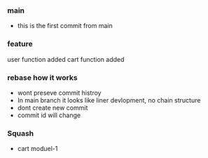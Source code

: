 ### main

- this is the first commit from main

### feature

user function added
cart function added

### rebase how it works

- wont preseve commit histroy
- In main branch it looks like liner devlopment, no chain structure
- dont create new commit
- commit id will change

### Squash

- cart moduel-1
